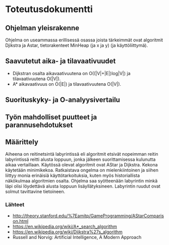 # Toteutusdokumentti

## Ohjelman yleisrakenne

Ohjelma on useammassa erillisessä osassa joista tärkeimmät ovat algoritmit Djikstra ja Astar, tietorakenteet MinHeap (ja x ja y) (ja käyttöliittymä).

## Saavutetut aika- ja tilavaativuudet

* Dijkstran osalta aikavaativuutena on O((|V|+|E|)log|V|) ja tilavaativuutena O(|V|).
* A* aikavaativuus on O(\|E\|) ja tilavaativuutena O(|V|).

## Suorituskyky- ja O-analyysivertailu

## Työn mahdolliset puutteet ja parannusehdotukset

## Määrittely

Aiheena on reitinetsintä labyrintissä eli algoritmit etsivät nopeimman reitin labyrintissä reitti alusta loppuun, jonka jälkeen suorittamisessa kulunutta aikaa vertaillaan. Käytössä olevat algoritmit ovat AStar ja Dijkstra. Kekona käytetään minimikekoa. Ratkaistava ongelma on  mielenkiintoinen ja siihen liittyy monia erinäisiä käyttötarkoituksia, kuten myös historiallista näkökulmaa algoritmien osalta. Ohjelma saa syötteenään labyrintin minkä läpi olisi löydettävä alusta loppuun lisäyllätyksineen. Labyrintin ruudut ovat solmut tavittavine tietoineen. 

### Lähteet
* http://theory.stanford.edu/%7Eamitp/GameProgramming/AStarComparison.html
* https://en.wikipedia.org/wiki/A*_search_algorithm
* https://en.wikipedia.org/wiki/Dijkstra%27s_algorithm
* Russell and Norvig: Artificial Intelligence, A Modern Approach